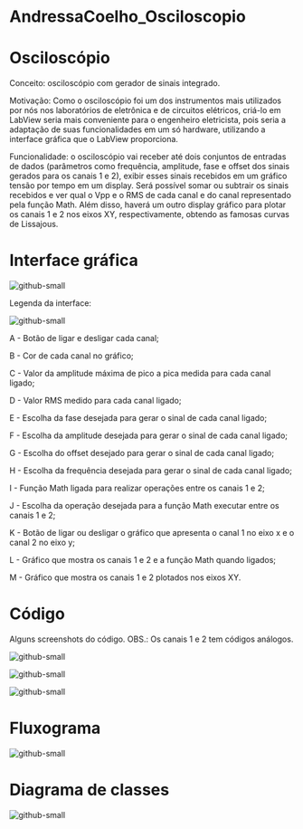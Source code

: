 # AndressaCoelho_Osciloscopio
# Osciloscópio

Conceito: osciloscópio com gerador de sinais integrado.

Motivação: Como o osciloscópio foi um dos instrumentos mais  utilizados por nós nos laboratórios de eletrônica e de circuitos elétricos, criá-lo em LabView seria mais conveniente para o engenheiro eletricista, pois seria a adaptação de suas funcionalidades em um só hardware, utilizando a interface gráfica que o LabView proporciona.

Funcionalidade: o osciloscópio vai receber até dois conjuntos de entradas de dados (parâmetros como frequência, amplitude, fase e offset dos sinais gerados para os canais 1 e 2), exibir esses sinais recebidos em um gráfico tensão por tempo em um display. Será possível somar ou subtrair os sinais recebidos e ver qual o Vpp e o RMS de cada canal e do canal representado pela função Math. Além disso, haverá um outro display gráfico para plotar os canais 1 e 2 nos eixos XY, respectivamente, obtendo as famosas curvas de Lissajous. 

# Interface gráfica

![github-small](https://user-images.githubusercontent.com/48967416/60466784-06049080-9c2b-11e9-957e-c0bf315e268f.png)

Legenda da interface:

![github-small](https://user-images.githubusercontent.com/48967416/60467287-a0190880-9c2c-11e9-9abf-aa8f70ea013e.png)


A - Botão de ligar e desligar cada canal;

B - Cor de cada canal no gráfico;

C - Valor da amplitude máxima de pico a pica medida para cada canal ligado; 

D - Valor RMS medido para cada canal ligado;

E - Escolha da fase desejada para gerar o sinal de cada canal ligado;

F - Escolha da amplitude desejada para gerar o sinal de cada canal ligado;

G - Escolha do offset desejado para gerar o sinal de cada canal ligado;

H - Escolha da frequência desejada para gerar o sinal de cada canal ligado;

I - Função Math ligada para realizar operações entre os canais 1 e 2;

J - Escolha da operação desejada para a função Math executar entre os canais 1 e 2;

K - Botão de ligar ou desligar o gráfico que apresenta o canal 1 no eixo x e o canal 2 no eixo y;

L - Gráfico que mostra os canais 1 e 2 e a função Math quando ligados;

M - Gráfico que mostra os canais 1 e 2 plotados nos eixos XY.

# Código

Alguns screenshots do código. OBS.: Os canais 1 e 2 tem códigos análogos.

![github-small](https://user-images.githubusercontent.com/48967416/60468162-26cee500-9c2f-11e9-9671-145a3c3be4e7.png)

![github-small](https://user-images.githubusercontent.com/48967416/60468796-29323e80-9c31-11e9-98fb-2dccf9d88191.png)

![github-small](https://user-images.githubusercontent.com/48967416/60468940-8cbc6c00-9c31-11e9-9189-a7550dec9a46.png)

# Fluxograma 

![github-small](https://user-images.githubusercontent.com/48967416/60472925-3d7e3780-9c41-11e9-8401-245362c96473.png)

# Diagrama de classes

![github-small](https://user-images.githubusercontent.com/48967416/60518904-d43a0b00-9cb8-11e9-8e7e-d94ae2f09bd9.png)




